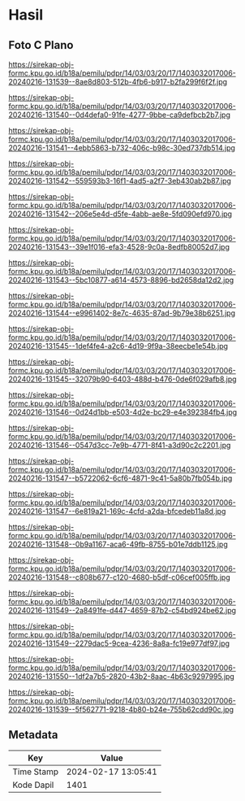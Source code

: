 # Hasil

## Foto C Plano

https://sirekap-obj-formc.kpu.go.id/b18a/pemilu/pdpr/14/03/03/20/17/1403032017006-20240216-131539--8ae8d803-512b-4fb6-b917-b2fa299f6f2f.jpg

https://sirekap-obj-formc.kpu.go.id/b18a/pemilu/pdpr/14/03/03/20/17/1403032017006-20240216-131540--0d4defa0-91fe-4277-9bbe-ca9defbcb2b7.jpg

https://sirekap-obj-formc.kpu.go.id/b18a/pemilu/pdpr/14/03/03/20/17/1403032017006-20240216-131541--4ebb5863-b732-406c-b98c-30ed737db514.jpg

https://sirekap-obj-formc.kpu.go.id/b18a/pemilu/pdpr/14/03/03/20/17/1403032017006-20240216-131542--559593b3-16f1-4ad5-a2f7-3eb430ab2b87.jpg

https://sirekap-obj-formc.kpu.go.id/b18a/pemilu/pdpr/14/03/03/20/17/1403032017006-20240216-131542--206e5e4d-d5fe-4abb-ae8e-5fd090efd970.jpg

https://sirekap-obj-formc.kpu.go.id/b18a/pemilu/pdpr/14/03/03/20/17/1403032017006-20240216-131543--39e1f016-efa3-4528-9c0a-8edfb80052d7.jpg

https://sirekap-obj-formc.kpu.go.id/b18a/pemilu/pdpr/14/03/03/20/17/1403032017006-20240216-131543--5bc10877-a614-4573-8896-bd2658da12d2.jpg

https://sirekap-obj-formc.kpu.go.id/b18a/pemilu/pdpr/14/03/03/20/17/1403032017006-20240216-131544--e9961402-8e7c-4635-87ad-9b79e38b6251.jpg

https://sirekap-obj-formc.kpu.go.id/b18a/pemilu/pdpr/14/03/03/20/17/1403032017006-20240216-131545--1def4fe4-a2c6-4d19-9f9a-38eecbe1e54b.jpg

https://sirekap-obj-formc.kpu.go.id/b18a/pemilu/pdpr/14/03/03/20/17/1403032017006-20240216-131545--32079b90-6403-488d-b476-0de6f029afb8.jpg

https://sirekap-obj-formc.kpu.go.id/b18a/pemilu/pdpr/14/03/03/20/17/1403032017006-20240216-131546--0d24d1bb-e503-4d2e-bc29-e4e392384fb4.jpg

https://sirekap-obj-formc.kpu.go.id/b18a/pemilu/pdpr/14/03/03/20/17/1403032017006-20240216-131546--0547d3cc-7e9b-4771-8f41-a3d90c2c2201.jpg

https://sirekap-obj-formc.kpu.go.id/b18a/pemilu/pdpr/14/03/03/20/17/1403032017006-20240216-131547--b5722062-6cf6-4871-9c41-5a80b7fb054b.jpg

https://sirekap-obj-formc.kpu.go.id/b18a/pemilu/pdpr/14/03/03/20/17/1403032017006-20240216-131547--6e819a21-169c-4cfd-a2da-bfcedeb11a8d.jpg

https://sirekap-obj-formc.kpu.go.id/b18a/pemilu/pdpr/14/03/03/20/17/1403032017006-20240216-131548--0b9a1167-aca6-49fb-8755-b01e7ddb1125.jpg

https://sirekap-obj-formc.kpu.go.id/b18a/pemilu/pdpr/14/03/03/20/17/1403032017006-20240216-131548--c808b677-c120-4680-b5df-c06cef005ffb.jpg

https://sirekap-obj-formc.kpu.go.id/b18a/pemilu/pdpr/14/03/03/20/17/1403032017006-20240216-131549--2a8491fe-d447-4659-87b2-c54bd924be62.jpg

https://sirekap-obj-formc.kpu.go.id/b18a/pemilu/pdpr/14/03/03/20/17/1403032017006-20240216-131549--2279dac5-9cea-4236-8a8a-fc19e977df97.jpg

https://sirekap-obj-formc.kpu.go.id/b18a/pemilu/pdpr/14/03/03/20/17/1403032017006-20240216-131550--1df2a7b5-2820-43b2-8aac-4b63c9297995.jpg

https://sirekap-obj-formc.kpu.go.id/b18a/pemilu/pdpr/14/03/03/20/17/1403032017006-20240216-131539--5f562771-9218-4b80-b24e-755b62cdd90c.jpg


## Metadata

| Key        | Value               |
| ---------- | ------------------- |
| Time Stamp | 2024-02-17 13:05:41 |
| Kode Dapil | 1401                |



